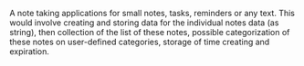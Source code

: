 A note taking applications for small notes, tasks, reminders or any text. This would involve creating and storing data for the individual notes data (as string), then collection of the list of these notes, possible categorization of these notes on user-defined categories, storage of time creating and expiration.